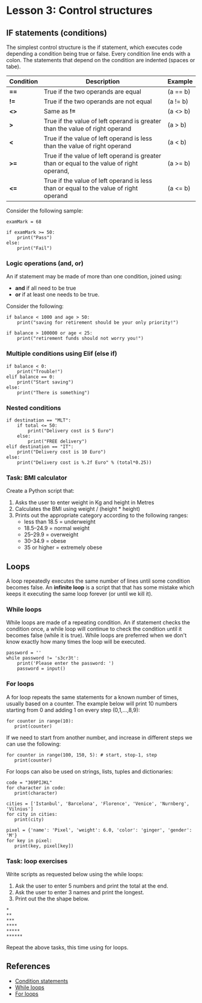 # Lesson 3: Control structures

<!-- 
2.3.Statements and syntax. 
2.3.1. Different statement types. 
2.3.2. Conditional statements. 
2.3.3. Looping statements.
-->

## IF statements (conditions)
The simplest control structure is the if statement, which executes code depending a condition being true or false. Every condition line ends with a colon. The statements that depend on the condition are indented (spaces or tabe). 

Condition | Description | Example
--- | --- | ---
**==** | True if the two operands are equal | (a == b)
**!=** | True if the two operands are not equal | (a != b)
**<>** | Same as **!=** | (a <> b)
**>**  | True if the value of left operand is greater than the value of right operand | (a > b)
**<**  | True if the value of left operand is less than the value of right operand | (a < b)
**>=** | True if the value of left operand is greater than or equal to the value of right operand, | (a >= b)
**<=** | True if the value of left operand is less than or equal to the value of right operand | (a <= b)

Consider the following sample:
~~~
examMark = 68

if examMark >= 50:
    print("Pass")
else:
    print("Fail")
~~~

### Logic operations (and, or)
An if statement may be made of more than one condition, joined using:
* **and** if all need to be true
* **or** if at least one needs to be true.

Consider the following:
~~~
if balance < 1000 and age > 50:
    print("saving for retirement should be your only priority!")
    
if balance > 100000 or age < 25:
    print("retirement funds should not worry you!")
~~~

### Multiple conditions using Elif (else if)
~~~
if balance < 0:
    print("Trouble!")
elif balance == 0:
    print("Start saving")
else:
    print("There is something")
~~~
### Nested conditions
~~~
if destination == "MLT":
    if total <= 50:
        print("Delivery cost is 5 Euro")
    else:
        print("FREE delivery")
elif destination == "IT": 
    print("Delivery cost is 10 Euro")
else:
    print("Delivery cost is %.2f Euro" % (total*0.25))    
~~~

### Task: BMI calculator
Create a Python script that:
1. Asks the user to enter weight in Kg and height in Metres
1. Calculates the BMI using weight / (height * height)
1. Prints out the appropriate category according to the following ranges:
   * less than 18.5 = underweight
   * 18.5–24.9 = normal weight
   * 25–29.9 = overweight
   * 30-34.9 = obese
   * 35 or higher = extremely obese

## Loops
A loop repeatedly executes the same number of lines until some condition becomes false. An **infinite loop** is a script that that has some mistake which keeps it executing the same loop forever (or until we kill it). 

### While loops
While loops are made of a repeating condition. An if statement checks the condition once, a while loop will continue to check the condition until it becomes false (while it is true). While loops are preferred when we don't know exactly how many times the loop will be executed.
~~~
password = ''
while password != 's3cr3t':
    print('Please enter the password: ')
    password = input()
~~~

### For loops
A for loop repeats the same statements for a known number of times, usually based on a counter. The example below will print 10 numbers starting from 0 and adding 1 on every step (0,1,...,8,9):
~~~
for counter in range(10):
   print(counter)
~~~
If we need to start from another number, and increase in different steps we can use the following:
~~~
for counter in range(100, 150, 5): # start, stop-1, step
   print(counter)
~~~
For loops can also be used on strings, lists, tuples and dictionaries:
~~~
code = "369PIJKL"
for character in code:
   print(character)
   
cities = ['Istanbul', 'Barcelona', 'Florence', 'Venice', 'Nurnberg', 'Vilnius']
for city in cities:
   print(city)
   
pixel = {'name': 'Pixel', 'weight': 6.0, 'color': 'ginger', 'gender': 'M'}
for key in pixel:
   print(key, pixel[key])
~~~

### Task: loop exercises
Write scripts as requested below using the while loops:
1. Ask the user to enter 5 numbers and print the total at the end. 
1. Ask the user to enter 3 names and print the longest.
1. Print out the the shape below.
~~~
*
**
***
****
*****
******
~~~
Repeat the above tasks, this time using for loops.

## References
* [Condition statements](https://www.digitalocean.com/community/tutorials/how-to-write-conditional-statements-in-python-3-2)
* [While loops](https://www.digitalocean.com/community/tutorials/how-to-construct-while-loops-in-python-3)
* [For loops](https://www.digitalocean.com/community/tutorials/how-to-construct-for-loops-in-python-3)
